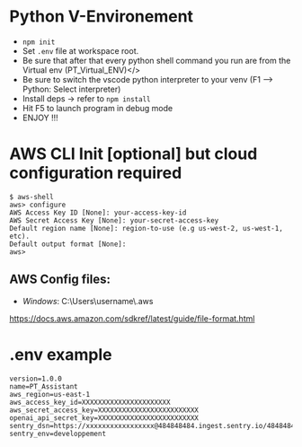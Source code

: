 # Python V-Environement
- ```npm init```
- Set `.env` file at workspace root.
- Be sure that after that every python shell command you run are from the Virtual env (PT_Virtual_ENV)</>
- Be sure to switch the vscode python interpreter to your venv (F1 --> Python: Select interpreter)
- Install deps -> refer to `npm install`
- Hit F5 to launch program in debug mode
- ENJOY !!!

# AWS CLI Init [optional] but cloud configuration required
```shell
$ aws-shell
aws> configure
AWS Access Key ID [None]: your-access-key-id
AWS Secret Access Key [None]: your-secret-access-key
Default region name [None]: region-to-use (e.g us-west-2, us-west-1, etc).
Default output format [None]:
aws>
``` 
## AWS Config files: 
- *Windows*: C:\Users\username\\.aws

https://docs.aws.amazon.com/sdkref/latest/guide/file-format.html



# .env example
```
version=1.0.0
name=PT_Assistant
aws_region=us-east-1
aws_access_key_id=XXXXXXXXXXXXXXXXXXXXXX
aws_secret_access_key=XXXXXXXXXXXXXXXXXXXXXXXXX
openai_api_secret_key=XXXXXXXXXXXXXXXXXXXXXXXXX
sentry_dsn=https://xxxxxxxxxxxxxxxxx@484848484.ingest.sentry.io/48484848
sentry_env=developpement
```